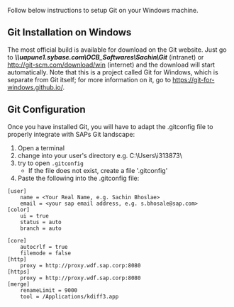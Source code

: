 Follow below instructions to setup Git on your Windows machine.

## Git Installation on Windows

The most official build is available for download on the Git website. Just go to *__\\\uapune1.sybase.com\OCB_Softwares\Sachin\Git__* (intranet) or http://git-scm.com/download/win (internet) and the download will start automatically. 
Note that this is a project called Git for Windows, which is separate from Git itself; for more information on it, go to https://git-for-windows.github.io/.


## Git Configuration

Once you have installed Git, you will have to adapt the .gitconfig file to properly integrate with SAPs Git landscape:

1. Open a terminal
2. change into your user's directory e.g. C:\Users\i313873\
3. try to open `.gitconfig`
     * If the file does not exist, create a file '.gitconfig'
4. Paste the following into the .gitconfig file:
```
[user]
    name = <Your Real Name, e.g. Sachin Bhoslae>
    email = <your sap email address, e.g. s.bhosale@sap.com>
[color]
    ui = true
    status = auto
    branch = auto
 
[core]
    autocrlf = true
    filemode = false
[http]
    proxy = http://proxy.wdf.sap.corp:8080
[https]
    proxy = http://proxy.wdf.sap.corp:8080
[merge]
    renameLimit = 9000
    tool = /Applications/kdiff3.app
```
